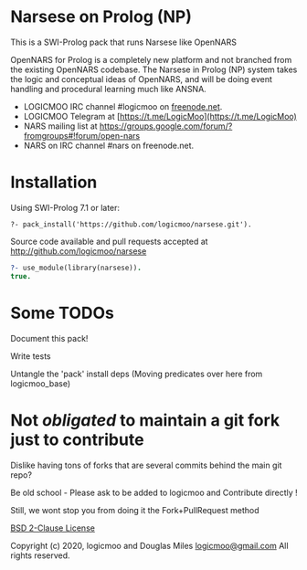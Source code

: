 # Narsese on Prolog (NP)

This is a SWI-Prolog pack that runs Narsese like OpenNARS

OpenNARS for Prolog is a completely new platform and not branched from the existing OpenNARS codebase. The Narsese in Prolog (NP) system takes the logic and conceptual ideas of OpenNARS, and will be doing event handling and procedural learning much like ANSNA.
 
- LOGICMOO IRC channel #logicmoo on [freenode.net](irc://irc.freenode.net:+6697/logicmoo).
- LOGICMOO Telegram at [https://t.me/LogicMoo](https://t.me/LogicMoo)
- NARS mailing list at https://groups.google.com/forum/?fromgroups#!forum/open-nars
- NARS on IRC channel #nars on freenode.net.



# Installation

Using SWI-Prolog 7.1 or later:

    ?- pack_install('https://github.com/logicmoo/narsese.git').



Source code available and pull requests accepted at
http://github.com/logicmoo/narsese

```prolog
?- use_module(library(narsese)).
true.

```

# Some TODOs

Document this pack!

Write tests

Untangle the 'pack' install deps 
(Moving predicates over here from logicmoo_base)


# Not _obligated_ to maintain a git fork just to contribute

Dislike having tons of forks that are several commits behind the main git repo?

Be old school - Please ask to be added to logicmoo and Contribute directly !

Still, we wont stop you from doing it the Fork+PullRequest method

[BSD 2-Clause License](LICENSE)

Copyright (c) 2020, 
logicmoo and Douglas Miles <logicmoo@gmail.com> 
All rights reserved.


